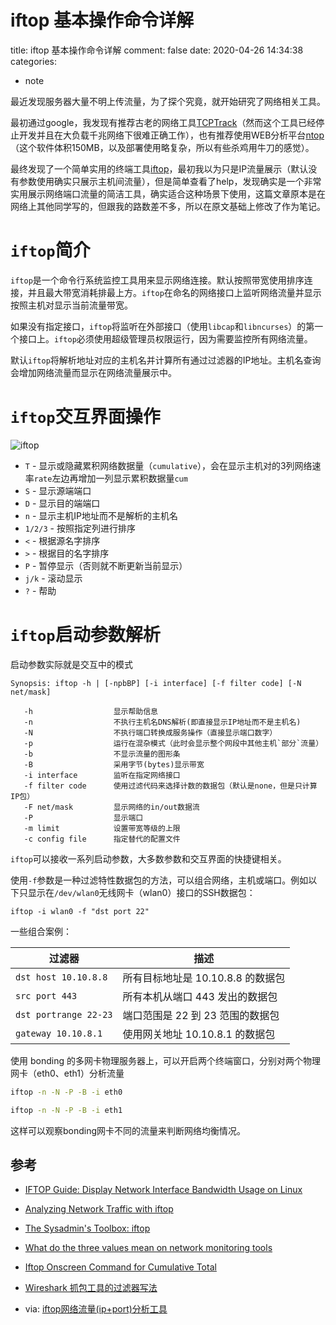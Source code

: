 # iftop 基本操作命令详解

title: iftop 基本操作命令详解
comment: false
date: 2020-04-26 14:34:38
categories:

- note

最近发现服务器大量不明上传流量，为了探个究竟，就开始研究了网络相关工具。

最初通过google，我发现有推荐古老的网络工具[TCPTrack](http://www.draconyx.net/articles/tcptrack-simple-tcp-connection-monitor.html)（然而这个工具已经停止开发并且在大负载千兆网络下很难正确工作），也有推荐使用WEB分析平台[ntop](http://www.ntop.org/)（这个软件体积150MB，以及部署使用略复杂，所以有些杀鸡用牛刀的感觉）。

最终发现了一个简单实用的终端工具[iftop](https://en.wikipedia.org/wiki/Iftop)，最初我以为只是IP流量展示（默认没有参数使用确实只展示主机间流量），但是简单查看了help，发现确实是一个非常实用展示网络端口流量的简洁工具，确实适合这种场景下使用，这篇文章原本是在网络上其他同学写的，但跟我的路数差不多，所以在原文基础上修改了作为笔记。

> 

 # `iftop`简介

`iftop`是一个命令行系统监控工具用来显示网络连接。默认按照带宽使用排序连接，并且最大带宽消耗排最上方。`iftop`在命名的网络接口上监听网络流量并显示按照主机对显示当前流量带宽。

如果没有指定接口，`iftop`将监听在外部接口（使用`libcap`和`libncurses`）的第一个接口上。`iftop`必须使用超级管理员权限运行，因为需要监控所有网络流量。

默认`iftop`将解析地址对应的主机名并计算所有通过过滤器的IP地址。主机名查询会增加网络流量而显示在网络流量展示中。

# `iftop`交互界面操作

![iftop](https://tva1.sinaimg.cn/large/007S8ZIlgy1ge798omc5uj31580qudlm.jpg)

*   `T` - 显示或隐藏累积网络数据量（`cumulative`），会在显示主机对的3列网络速率`rate`左边再增加一列显示累积数据量`cum`
*   `S` - 显示源端端口
*   `D` - 显示目的端端口
*   `n` - 显示主机IP地址而不是解析的主机名
*   `1/2/3` - 按照指定列进行排序
*   `<` - 根据源名字排序
*   `>` - 根据目的名字排序
*   `P` - 暂停显示（否则就不断更新当前显示）
*   `j/k` - 滚动显示
*   `?` - 帮助

# `iftop`启动参数解析


启动参数实际就是交互中的模式

    Synopsis: iftop -h | [-npbBP] [-i interface] [-f filter code] [-N net/mask]
    
       -h                  显示帮助信息
       -n                  不执行主机名DNS解析(即直接显示IP地址而不是主机名)
       -N                  不执行端口转换成服务操作（直接显示端口数字）
       -p                  运行在混杂模式（此时会显示整个网段中其他主机`部分`流量）
       -b                  不显示流量的图形条
       -B                  采用字节(bytes)显示带宽
       -i interface        监听在指定网络接口
       -f filter code      使用过滤代码来选择计数的数据包（默认是none，但是只计算IP包）
       -F net/mask         显示网络的in/out数据流
       -P                  显示端口
       -m limit            设置带宽等级的上限
       -c config file      指定替代的配置文件


`iftop`可以接收一系列启动参数，大多数参数和交互界面的快捷键相关。

使用`-f`参数是一种过滤特性数据包的方法，可以组合网络，主机或端口。例如以下只显示在`/dev/wlan0`无线网卡（wlan0）接口的SSH数据包：

    iftop -i wlan0 -f "dst port 22"

一些组合案例：

| 过滤器 | 描述 |
| ------ | ---- |
|    `dst host 10.10.8.8`    |   所有目标地址是 10.10.8.8 的数据包   |
|    `src port 443`    | 所有本机从端口 443 发出的数据包 |
| `dst portrange 22-23` | 端口范围是 22 到 23 范围的数据包 |
| `gateway 10.10.8.1` | 使用网关地址 10.10.8.1 的数据包 |

使用 bonding 的多网卡物理服务器上，可以开启两个终端窗口，分别对两个物理网卡（eth0、eth1）分析流量

```bash
iftop -n -N -P -B -i eth0

iftop -n -N -P -B -i eth1
```


这样可以观察bonding网卡不同的流量来判断网络均衡情况。


## 参考

* [IFTOP Guide: Display Network Interface Bandwidth Usage on Linux](http://www.thegeekstuff.com/2008/12/iftop-guide-display-network-interface-bandwidth-usage-on-linux/)

* [Analyzing Network Traffic with iftop](http://www.linux-magazine.com/Online/Features/Traffic-Watch)

* [The Sysadmin's Toolbox: iftop](http://www.linuxjournal.com/content/sysadmins-toolbox-iftop)

* [What do the three values mean on network monitoring tools](https://huataihuang.gitbooks.io/cloud-atlas/network/packet_analysis/utilities/What%20do%20the%20three%20values%20mean%20on%20network%20monitoring%20tools)

* [Iftop Onscreen Command for Cumulative Total](https://www.shorttutorials.com/iftop-monitoring/iftop-onscreen-cumulative-total.html)

* [Wireshark 抓包工具的过滤器写法](https://www.cnblogs.com/myworld7/p/10252323.html)

* via: [iftop网络流量(ip+port)分析工具](https://huataihuang.gitbooks.io/cloud-atlas/network/packet_analysis/utilities/iftop.html)

  

